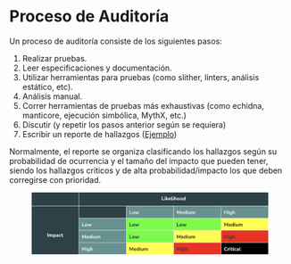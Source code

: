 # Proceso de Auditoría

Un proceso de auditoría consiste de los siguientes pasos:

1. Realizar pruebas.
2. Leer especificaciones y documentación.
3. Utilizar herramientas para pruebas (como slither, linters, análisis estático, etc).
4. Análisis manual.
5. Correr herramientas de pruebas más exhaustivas (como echidna, manticore, ejecución simbólica, MythX, etc.)
6. Discutir (y repetir los pasos anterior según se requiera)
7. Escribir un reporte de hallazgos ([Ejemplo](https://github.com/transmissions11/solmate/tree/main/audits))

Normalmente, el reporte se organiza clasificando los hallazgos según su probabilidad de ocurrencia y el tamaño del impacto que pueden tener, siendo los hallazgos críticos y de alta probabilidad/impacto los que deben corregirse con prioridad.

<figure><img src="../../../.gitbook/assets/impact.png" alt=""><figcaption></figcaption></figure>
